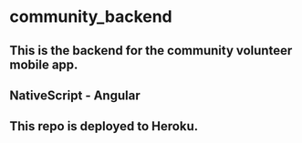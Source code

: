 # community_backend
## This is the backend for the community volunteer mobile app. 
## NativeScript - Angular
## This repo is deployed to Heroku.

